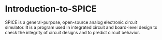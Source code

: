 # Introduction-to-SPICE
SPICE is a general-purpose, open-source analog electronic circuit simulator. It is a program used in integrated circuit and board-level design to check the integrity of circuit designs and to predict circuit behavior.
